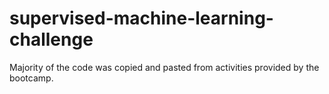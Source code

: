 # supervised-machine-learning-challenge

Majority of the code was copied and pasted from activities provided by the bootcamp. 
